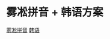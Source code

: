 # 雾凇拼音 + 韩语方案

[雾凇拼音](https://dvel.me/posts/rime-ice/)
[韩语](https://blog.einverne.info/post/2019/08/rime-korean-japanese-input-method.html)
